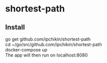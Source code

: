 # shortest-path

## Install
go get github.com/ipchikin/shortest-path  
cd ~/go/src/github.com/ipchikin/shortest-path  
docker-compose up  
The app will then run on localhost:8080